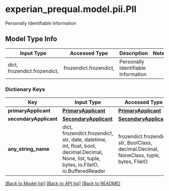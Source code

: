 # experian_prequal.model.pii.PII

Personally Identifiable Information

## Model Type Info
Input Type | Accessed Type | Description | Notes
------------ | ------------- | ------------- | -------------
dict, frozendict.frozendict,  | frozendict.frozendict,  | Personally Identifiable Information | 

### Dictionary Keys
Key | Input Type | Accessed Type | Description | Notes
------------ | ------------- | ------------- | ------------- | -------------
**primaryApplicant** | [**PrimaryApplicant**](PrimaryApplicant.md) | [**PrimaryApplicant**](PrimaryApplicant.md) |  | 
**secondaryApplicant** | [**SecondaryApplicant**](SecondaryApplicant.md) | [**SecondaryApplicant**](SecondaryApplicant.md) |  | [optional] 
**any_string_name** | dict, frozendict.frozendict, str, date, datetime, int, float, bool, decimal.Decimal, None, list, tuple, bytes, io.FileIO, io.BufferedReader | frozendict.frozendict, str, BoolClass, decimal.Decimal, NoneClass, tuple, bytes, FileIO | any string name can be used but the value must be the correct type | [optional]

[[Back to Model list]](../../README.md#documentation-for-models) [[Back to API list]](../../README.md#documentation-for-api-endpoints) [[Back to README]](../../README.md)

